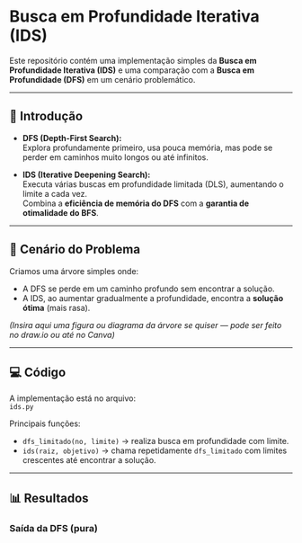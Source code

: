 # Busca em Profundidade Iterativa (IDS)

Este repositório contém uma implementação simples da **Busca em Profundidade Iterativa (IDS)** e uma comparação com a **Busca em Profundidade (DFS)** em um cenário problemático.

---

## 🚀 Introdução

- **DFS (Depth-First Search):**  
  Explora profundamente primeiro, usa pouca memória, mas pode se perder em caminhos muito longos ou até infinitos.  

- **IDS (Iterative Deepening Search):**  
  Executa várias buscas em profundidade limitada (DLS), aumentando o limite a cada vez.  
  Combina a **eficiência de memória do DFS** com a **garantia de otimalidade do BFS**.  

---

## 🧩 Cenário do Problema

Criamos uma árvore simples onde:
- A DFS se perde em um caminho profundo sem encontrar a solução.  
- A IDS, ao aumentar gradualmente a profundidade, encontra a **solução ótima** (mais rasa).  

*(Insira aqui uma figura ou diagrama da árvore se quiser — pode ser feito no draw.io ou até no Canva)*

---

## 💻 Código

A implementação está no arquivo:  
`ids.py`  

Principais funções:
- `dfs_limitado(no, limite)` → realiza busca em profundidade com limite.  
- `ids(raiz, objetivo)` → chama repetidamente `dfs_limitado` com limites crescentes até encontrar a solução.  

---

## 📊 Resultados

### Saída da DFS (pura)
